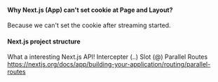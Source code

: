 #### Why Next.js (App) can't set cookie at Page and Layout?
Because we can't set the cookie after streaming started.

#### Next.js project structure
What a interesting Next.js API!
Intercepter (..)
Slot (@) Parallel Routes https://nextjs.org/docs/app/building-your-application/routing/parallel-routes

